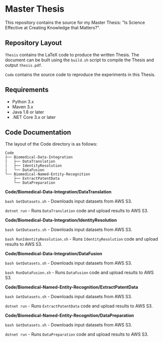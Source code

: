 # Master Thesis

This repository contains the source for my Master Thesis: "Is Science Effective at Creating Knowledge that Matters?".

## Repository Layout

`Thesis` contains the LaTeX code to produce the written Thesis. The document can be built using the `build.sh` script to compile the Thesis and output `thesis.pdf`.

`Code` contains the source code to reproduce the experiments in this Thesis.

## Requirements

- Python 3.x
- Maven 3.x
- Java 1.8 or later
- .NET Core 3.x or later

## Code Documentation

The layout of the  Code directory is as follows:

```
Code
├── Biomedical-Data-Integration
|   ├── DataTranslation
|   ├── IdentityResolution
|   └── DataFusion
└── Biomedical-Named-Entity-Recognition
    ├── ExtractPatentData
    └── DataPreparation
```

**Code/Biomedical-Data-Integration/DataTranslation**

`bash GetDatasets.sh` - Downloads input datasets from AWS S3.

`dotnet run` - Runs `DataTranslation` code and upload results to AWS S3.

**Code/Biomedical-Data-Integration/IdentityResolution**

`bash GetDatasets.sh` - Downloads input datasets from AWS S3.

`bash RunIdentityResolution.sh` - Runs `IdentityResolution` code and upload results to AWS S3.

**Code/Biomedical-Data-Integration/DataFusion**

`bash GetDatasets.sh` - Downloads input datasets from AWS S3.

`bash RunDataFusion.sh` - Runs `DataFusion` code and upload results to AWS S3.

**Code/Biomedical-Named-Entity-Recognition/ExtractPatentData**

`bash GetDatasets.sh` - Downloads input datasets from AWS S3.

`dotnet run` - Runs `ExtractPatentData` code and upload results to AWS S3.

**Code/Biomedical-Named-Entity-Recognition/DataPreparation**

`bash GetDatasets.sh` - Downloads input datasets from AWS S3.

`dotnet run` - Runs `DataPreparation` code and upload results to AWS S3.
